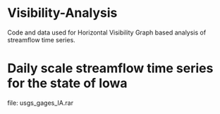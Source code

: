 # Visibility-Analysis
Code and data used for Horizontal Visibility Graph based analysis of streamflow time series.

# Daily scale streamflow time series for the state of Iowa
file: usgs_gages_IA.rar
